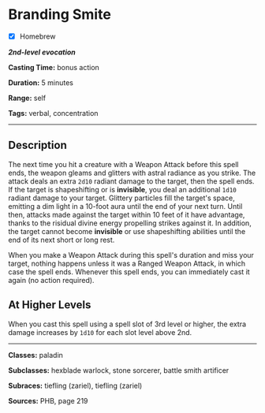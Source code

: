 # Branding Smite

- [x] Homebrew

***2nd-level evocation***

**Casting Time:** bonus action

**Duration:** 5 minutes

**Range:** self

**Tags:** verbal, concentration

---

## Description
The next time you hit a creature with a Weapon Attack before this spell ends, the weapon gleams and glitters with astral radiance as you strike.
The attack deals an extra `2d10` radiant damage to the target, then the spell ends.
If the target is shapeshifting or is **invisible**, you deal an additional `1d10` radiant damage to your target.
Glittery particles fill the target's space, emitting a dim light in a 10-foot aura until the end of your next turn.
Until then, attacks made against the target within 10 feet of it have advantage, thanks to the risidual divine energy propelling strikes against it.
In addition, the target cannot become **invisible** or use shapeshifting abilities until the end of its next short or long rest.

When you make a Weapon Attack during this spell's duration and miss your target, nothing happens unless it was a Ranged Weapon Attack, in which case the spell ends.
Whenever this spell ends, you can immediately cast it again (no action required).

## At Higher Levels
When you cast this spell using a spell slot of 3rd level or higher, the extra damage increases by `1d10` for each slot level above 2nd.

---

**Classes:** paladin

**Subclasses:** hexblade warlock, stone sorcerer, battle smith artificer

**Subraces:** tiefling (zariel), tiefling (zariel)

**Sources:** PHB, page 219
